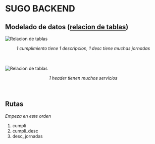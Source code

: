 # SUGO BACKEND



## Modelado de datos ([relacion de tablas][lucidApp_SUGO])

![Relacion de tablas](./assets/README/MER%20SUGO%20cumplimiento.png "assets\MER SUGO servicios.png")
<center> <i> 1 cumplimiento tiene 1 descripcion, 1 desc tiene muchas jornadas </i> </center>

ㅤ

![Relacion de tablas](./assets/README/MER%20SUGO%20servicios.png "assets\MER SUGO servicios.png")
<center> <i> 1 header tienen muchos servicios </i> </center>

ㅤ

## Rutas
*Empeza en este orden*

1. cumpli
2. cumpli_desc
3. desc_jornadas







[lucidApp_SUGO]: https://lucid.app/lucidchart/35b43b0b-0ef7-4755-b7aa-2853da78c7c4/edit?from_internal=true
